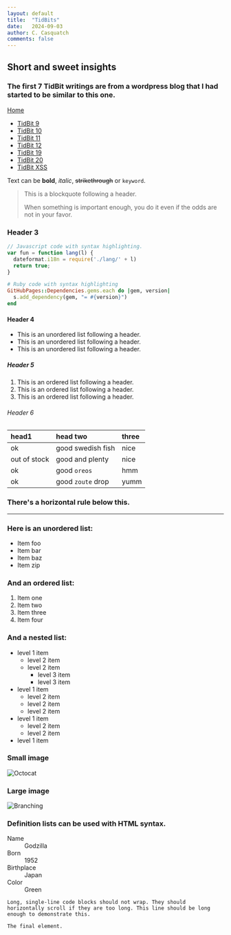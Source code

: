 ```yaml
---
layout: default
title:  "TidBits"
date:   2024-09-03
author: C. Casquatch
comments: false
---
```


## Short and sweet insights
### The first 7 TidBit writings are from a wordpress blog that I had started to be similar to this one. 

[Home](./index.md)

* [TidBit 9](_posts/TidBits/2024-09-03-TidBit-9.markdown)
* [TidBit 10](_posts/TidBits/2024-09-03-TidBit-10.markdown)
* [TidBit 11](_posts/TidBits/2024-09-03-TidBit-11.markdown)
* [TidBit 12](_posts/TidBits/2024-09-03-TidBit-12.markdown)
* [TidBit 19](_posts/TidBits/2024-09-03-TidBit-19.markdown)
* [TidBit 20](_posts/TidBits/2024-09-03-TidBit-20.markdown)
* [TidBit XSS](_posts/TidBits/2024-09-03-TidBit-XSS.markdown)

Text can be **bold**, _italic_, ~~strikethrough~~ or `keyword`.
> This is a blockquote following a header.
>
> When something is important enough, you do it even if the odds are not in your favor.

### Header 3

```js
// Javascript code with syntax highlighting.
var fun = function lang(l) {
  dateformat.i18n = require('./lang/' + l)
  return true;
}
```

```ruby
# Ruby code with syntax highlighting
GitHubPages::Dependencies.gems.each do |gem, version|
  s.add_dependency(gem, "= #{version}")
end
```

#### Header 4

*   This is an unordered list following a header.
*   This is an unordered list following a header.
*   This is an unordered list following a header.

##### Header 5

1.  This is an ordered list following a header.
2.  This is an ordered list following a header.
3.  This is an ordered list following a header.

###### Header 6

| head1        | head two          | three |
|:-------------|:------------------|:------|
| ok           | good swedish fish | nice  |
| out of stock | good and plenty   | nice  |
| ok           | good `oreos`      | hmm   |
| ok           | good `zoute` drop | yumm  |

### There's a horizontal rule below this.

* * *

### Here is an unordered list:

*   Item foo
*   Item bar
*   Item baz
*   Item zip

### And an ordered list:

1.  Item one
1.  Item two
1.  Item three
1.  Item four

### And a nested list:

- level 1 item
  - level 2 item
  - level 2 item
    - level 3 item
    - level 3 item
- level 1 item
  - level 2 item
  - level 2 item
  - level 2 item
- level 1 item
  - level 2 item
  - level 2 item
- level 1 item

### Small image

![Octocat](https://github.githubassets.com/images/icons/emoji/octocat.png)

### Large image

![Branching](https://guides.github.com/activities/hello-world/branching.png)


### Definition lists can be used with HTML syntax.

<dl>
<dt>Name</dt>
<dd>Godzilla</dd>
<dt>Born</dt>
<dd>1952</dd>
<dt>Birthplace</dt>
<dd>Japan</dd>
<dt>Color</dt>
<dd>Green</dd>
</dl>

```
Long, single-line code blocks should not wrap. They should horizontally scroll if they are too long. This line should be long enough to demonstrate this.
```

```
The final element.
```
